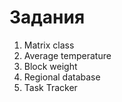 # Задания
1) Matrix class
2) Average temperature
3) Block weight
4) Regional database
5) Task Tracker
